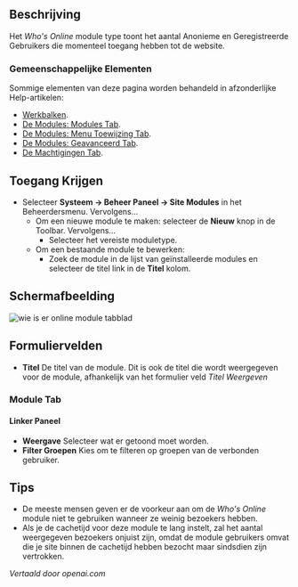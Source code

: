 <!-- Filename: Help4.x:Site_Modules:_Who%27s_Online  / Display title: Modules: Wie is online -->

## Beschrijving

Het *Who's Online* module type toont het aantal Anonieme en
Geregistreerde Gebruikers die momenteel toegang hebben tot de website.

### Gemeenschappelijke Elementen

Sommige elementen van deze pagina worden behandeld in afzonderlijke Help-artikelen:

* [Werkbalken](jdocmanual?article=help/common-elements/toolbars).
* [De Modules: Modules Tab](jdocmanual?article=help/modules/modules-module-tab).
* [De Modules: Menu Toewijzing Tab](jdocmanual?article=help/modules/modules-menu-assignment-tab).
* [De Modules: Geavanceerd Tab](jdocmanual?article=help/modules/modules-advanced-tab).
* [De Machtigingen Tab](jdocmanual?article=help/common-elements/edit-permissions).

## Toegang Krijgen

- Selecteer **Systeem → Beheer Paneel → Site Modules** in het 
  Beheerdersmenu. Vervolgens...
  - Om een nieuwe module te maken: selecteer de **Nieuw** knop in de Toolbar.
    Vervolgens...
    - Selecteer het vereiste moduletype.
  - Om een bestaande module te bewerken:
    - Zoek de module in de lijst van geïnstalleerde modules en selecteer de
      titel link in de **Titel** kolom.

## Schermafbeelding

![wie is er online module tabblad](../../../nl/images/modules-site/modules-whos-online-module-tab.png)

## Formuliervelden

- **Titel** De titel van de module. Dit is ook de titel die wordt weergegeven voor de module, afhankelijk van het formulier veld *Titel Weergeven*

### Module Tab

#### Linker Paneel

- **Weergave** Selecteer wat er getoond moet worden.
- **Filter Groepen** Kies om te filteren op groepen van de verbonden gebruiker.

## Tips

- De meeste mensen geven er de voorkeur aan om de *Who's Online* module niet te gebruiken wanneer ze 
  weinig bezoekers hebben.
- Als je de cachetijd voor deze module te lang instelt, zal het aantal 
  weergegeven bezoekers onjuist zijn, omdat de module gebruikers omvat die je site binnen 
  de cachetijd hebben bezocht maar sindsdien zijn vertrokken.

*Vertaald door openai.com*

